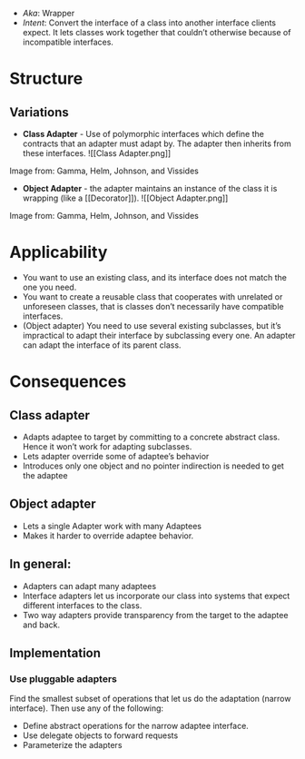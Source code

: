 * *Aka*: Wrapper 
* *Intent*: Convert the interface of a class into another interface clients expect. It lets classes work together that couldn’t otherwise because of incompatible interfaces.
# Structure
## Variations
* **Class Adapter** - Use of polymorphic interfaces which define the contracts that an adapter must adapt by. The adapter then inherits from these interfaces.
![[Class Adapter.png]]
<figcaption> Image from: Gamma, Helm, Johnson, and Vissides </figcaption>


* **Object Adapter** - the adapter maintains an instance of the class it is wrapping (like a [[Decorator]]).
![[Object Adapter.png]]
<figcaption> Image from: Gamma, Helm, Johnson, and Vissides </figcaption>

# Applicability
* You want to use an existing class, and its interface does not match the one you need.
* You want to create a reusable class that cooperates with unrelated or unforeseen classes, that is classes don’t necessarily have compatible interfaces.
* (Object adapter) You need to use several existing subclasses, but it’s impractical to adapt their interface by subclassing every one. An adapter can adapt the interface of its parent class.

# Consequences
## Class adapter
* Adapts adaptee to target by committing to a concrete abstract class. Hence it won’t work for adapting subclasses.
* Lets adapter override some of adaptee’s behavior
* Introduces only one object and no pointer indirection is needed to get the adaptee

## Object adapter
* Lets a single Adapter work with many Adaptees
* Makes it harder to override adaptee behavior.

## In general:
* Adapters can adapt many adaptees
* Interface adapters let us incorporate our class into systems that expect different interfaces to the class.
* Two way adapters provide transparency from the target to the adaptee and back.

## Implementation
### Use pluggable adapters
Find the smallest subset of operations that let us do the adaptation (narrow interface). Then use any of the following:
* Define abstract operations for the narrow adaptee interface.
* Use delegate objects to forward requests
* Parameterize the adapters